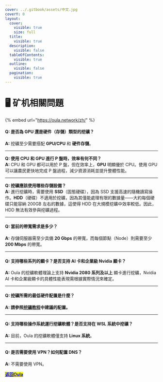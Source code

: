 ```yaml
---
cover: ../.gitbook/assets/中文.jpg
coverY: 0
layout:
  cover:
    visible: true
    size: full
  title:
    visible: true
  description:
    visible: false
  tableOfContents:
    visible: true
  outline:
    visible: false
  pagination:
    visible: true
---
```


# 🖥️ 矿机相關問題

{% embed url="https://oula.network/zh/" %}

#### **Q: 是否為 GPU 還是硬件（存儲）類型的挖礦？**

**A:** 挖礦至少需要搭配 **GPU/CPU** 和 **硬件存儲**。

***

**Q: 使用 CPU 和 GPU 進行 P 盤時，效率有何不同？**\
**A:** CPU 和 GPU 都可以用於 P 盤，但在效率上，**GPU** 明顯優於 CPU。使用 GPU 可以讓農民更快地完成 P 盤過程，減少資源消耗並提升整體性能。

***

**Q: 挖礦應該使用哪些存儲設備？**\
**A:** 進行挖礦時，需要使用 **SSD**（固態硬碟），因為 SSD 支援高速的隨機讀寫操作。**HDD**（硬碟）不適用於挖礦，因為其僅能處理有限的數據量——大約每個硬碟只能容納 200GB 左右的數據，這使得 HDD 在大規模挖礦中效率較低。因此，HDD 無法有效參與挖礦過程。

***

#### **Q: 當前的帶寬需求是多少？**

**A:** 存儲伺服器需至少具備 **20 Gbps** 的帶寬，而每個節點（Node）則需要至少 **200 Mbps** 的帶寬。

***

#### **Q: 支持哪些系列的顯卡？是否支持 AI 卡和企業級 Nvidia 顯卡？**

**A:** Oula 的挖礦軟體理論上支持 **Nvidia 2080 系列及以上** 顯卡進行挖礦，Nvidia AI 卡和企業級顯卡的具體性能表現需根據實際情況來確定。

***

#### **Q: 挖礦所需的最低硬件配置是什麼？**

**A: 請參照**[**挖礦教程**](<../kai-shi-wa-kuang/publish-your-docs (1).md#ruan-jian-he-ying-jian-huan-jing-jian-yi-pei-zhi>)**中建議的配置。**

***

#### **Q: 支持哪些操作系統運行挖礦軟體？是否支持在 WSL 系統中挖礦？**

**A:** 目前，Oula 的挖礦軟體僅支持 **Linux 系統**。

***

#### **Q: 是否需要使用 VPN？如何配置 DNS？**

**A:** 不需要使用 VPN。





[<mark style="color:blue;">**返回Oula**</mark>](https://oula.network/zh/login)
